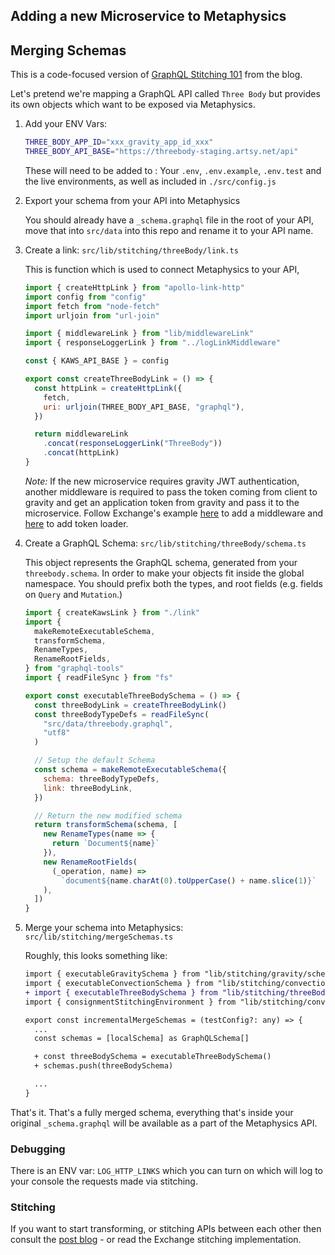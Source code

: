 ## Adding a new Microservice to Metaphysics

## Merging Schemas

This is a code-focused version of [GraphQL Stitching 101](http://artsy.github.io/blog/2018/12/11/GraphQL-Stitching/) from the blog.

Let's pretend we're mapping a GraphQL API called `Three Body` but provides its own objects which want to be exposed via Metaphysics.

1. Add your ENV Vars:

   ```sh
   THREE_BODY_APP_ID="xxx_gravity_app_id_xxx"
   THREE_BODY_API_BASE="https://threebody-staging.artsy.net/api"
   ```

   These will need to be added to : Your `.env`, `.env.example`, `.env.test` and
   the live environments, as well as included in `./src/config.js`

1. Export your schema from your API into Metaphysics

   You should already have a `_schema.graphql` file in the root of your API, move that
   into `src/data` into this repo and rename it to your API name.

1. Create a link: `src/lib/stitching/threeBody/link.ts`

   This is function which is used to connect Metaphysics to your API,

   ```js
   import { createHttpLink } from "apollo-link-http"
   import config from "config"
   import fetch from "node-fetch"
   import urljoin from "url-join"

   import { middlewareLink } from "lib/middlewareLink"
   import { responseLoggerLink } from "../logLinkMiddleware"

   const { KAWS_API_BASE } = config

   export const createThreeBodyLink = () => {
     const httpLink = createHttpLink({
       fetch,
       uri: urljoin(THREE_BODY_API_BASE, "graphql"),
     })

     return middlewareLink
       .concat(responseLoggerLink("ThreeBody"))
       .concat(httpLink)
   }
   ```

   _Note:_ If the new microservice requires gravity JWT authentication, another middleware is required to pass the token coming from client to gravity and get an application token from gravity and pass it to the microservice. Follow Exchange's example [here](https://github.com/artsy/metaphysics/blob/a1a2d507c7ce03c55f44b1165fff51b22446557c/src/lib/stitching/exchange/link.ts#L20-L40) to add a middleware and [here](https://github.com/artsy/metaphysics/blob/bda55ee11a622d9b1a5bd1ac1c2c64cea8888744/src/lib/loaders/loaders_with_authentication/exchange.ts) to add token loader.

1. Create a GraphQL Schema: `src/lib/stitching/threeBody/schema.ts`

   This object represents the GraphQL schema, generated from your `threebody.schema`. In
   order to make your objects fit inside the global namespace. You should prefix both the types, and root fields (e.g. fields on `Query` and `Mutation`.)

   ```javascript
   import { createKawsLink } from "./link"
   import {
     makeRemoteExecutableSchema,
     transformSchema,
     RenameTypes,
     RenameRootFields,
   } from "graphql-tools"
   import { readFileSync } from "fs"

   export const executableThreeBodySchema = () => {
     const threeBodyLink = createThreeBodyLink()
     const threeBodyTypeDefs = readFileSync(
       "src/data/threebody.graphql",
       "utf8"
     )

     // Setup the default Schema
     const schema = makeRemoteExecutableSchema({
       schema: threeBodyTypeDefs,
       link: threeBodyLink,
     })

     // Return the new modified schema
     return transformSchema(schema, [
       new RenameTypes(name => {
         return `Document${name}`
       }),
       new RenameRootFields(
         (_operation, name) =>
           `document${name.charAt(0).toUpperCase() + name.slice(1)}`
       ),
     ])
   }
   ```

1. Merge your schema into Metaphysics: `src/lib/stitching/mergeSchemas.ts`

   Roughly, this looks something like:

   ```diff
   import { executableGravitySchema } from "lib/stitching/gravity/schema"
   import { executableConvectionSchema } from "lib/stitching/convection/schema"
   + import { executableThreeBodySchema } from "lib/stitching/threeBody/schema"
   import { consignmentStitchingEnvironment } from "lib/stitching/convection/stitching"

   export const incrementalMergeSchemas = (testConfig?: any) => {
     ...
     const schemas = [localSchema] as GraphQLSchema[]

     + const threeBodySchema = executableThreeBodySchema()
     + schemas.push(threeBodySchema)

     ...
   }
   ```

That's it. That's a fully merged schema, everything that's inside your original `_schema.graphql` will be available as a part of the Metaphysics API.

### Debugging

There is an ENV var: `LOG_HTTP_LINKS` which you can turn on which will log to your console the requests made via stitching.

### Stitching

If you want to start transforming, or stitching APIs between each other then consult the [post blog](http://artsy.github.io/blog/2018/12/11/GraphQL-Stitching/) - or read the Exchange stitching implementation.
